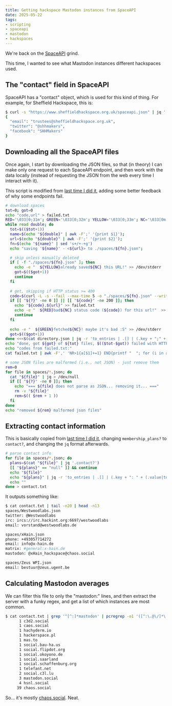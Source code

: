 ```yaml
---
title: Getting hackspace Mastodon instances from SpaceAPI
date: 2025-05-22
tags:
- scripting
- spaceapi
- mastodon
- hackspaces
---
```

We're back on the [SpaceAPI](https://spaceapi.io/) grind.

This time, I wanted to see what Mastodon instances different hackspaces used.

## The "contact" field in SpaceAPI

SpaceAPI has a "contact" object, which is used for this kind of thing. For example, for Sheffield Hackspace, this is:

```bash
$ curl -s "https://www.sheffieldhackspace.org.uk/spaceapi.json" | jq '.contact'
{
  "email": "trustees@sheffieldhackspace.org.uk",
  "twitter": "@shhmakers",
  "facebook": "SHHMakers"
}
```

## Downloading all the SpaceAPI files

Once again, I start by downloading the JSON files, so that (in theory) I can make only one request to each SpaceAPI endpoint, and then work with the data locally (instead of requesting the JSON from the web every time I interact with it).

This script is modified from [last time I did it](./getting-hackspace-membership-prices-from-space-api/), adding some better feedback of why some endpoints fail.

```bash
# download spaces
tot=0; got=0
echo "code,url" > failed.txt
RED='\033[0;31m'; GREEN='\033[0;32m'; YELLOW='\033[0;33m'; NC='\033[0m'
while read double; do
  tot=$(($tot+1))
  name=$(echo "${double}" | awk -F';' '{print $1}');
  url=$(echo "${double}" | awk -F';' '{print $2}');
  fn=$(echo "${name}" | sed 's+/+-+g')
  echo "saving '${name}' - <${url}> to ./spaces/${fn}.json";

  # skip unless manually deleted  
  if [ -f "./spaces/${fn}.json" ]; then
    echo -e "  ${YELLOW}already saved${NC} this URL!" >> /dev/stderr
    got=$(($got+1))
    continue
  fi
  
  # get, skipping if HTTP status >= 400
  code=$(curl -L -s --fail --max-time 5 -o "./spaces/${fn}.json" --write-out "%{http_code}" "${url}")
  if [[ "${?}" -ne 0 ]] || [[ "${code}" -ne 200 ]]; then
    echo "${code},${url}" >> failed.txt
    echo -e "  ${RED}bad${NC} status code (${code}) for this url!"  >> /dev/stderr
    continue
  fi
  
  echo -e "  ${GREEN}fetched${NC}! maybe it's bad :S" >> /dev/stderr
  got=$(($got+1))
done <<<$(cat directory.json | jq -r 'to_entries | .[] | (.key + ";" + .value)')
echo "done, got ${got} of ${tot} files, $(($tot-$got)) failed with HTTP status >= 400"
echo "codes from failed.txt:"
cat failed.txt | awk -F',' 'NR>1{a[$1]+=1} END{printf "  "; for (i in a) {printf "%s (%i) ", i, a[i]}; printf "\n"}'

# some JSON files are malformed (i.e., not JSON) - just remove them
rem=0
for file in spaces/*.json; do
  cat "${file}" | jq > /dev/null
  if [[ "${?}" -ne 0 ]]; then
    echo "=== ${file} does not parse as JSON... removing it... ==="
    rm -v "${file}"
    rem=$(( $rem + 1 ))
  fi
done
echo "removed ${rem} malformed json files"
```

## Extracting contact information

This is basically copied from [last time I did it](./getting-hackspace-membership-prices-from-space-api/), changing `membership_plans?` to `contact?`, and changing the `jq` format afterwards.

```bash
# parse contact info
for file in spaces/*.json; do
  plans=$(cat "${file}" | jq '.contact?')
  [[ "${plans}" == "null" ]] && continue
  echo "${file}"
  echo "${plans}" | jq -r 'to_entries | .[] | (.key + ": " + (.value|tostring) )'
  echo ""
done > contact.txt
```

It outputs something like:

```bash
$ cat contact.txt | tail -n20 | head -n13
spaces/Westwoodlabs.json
twitter: @Westwoodlabs
irc: ircs://irc.hackint.org:6697/westwoodlabs
email: vorstand@westwoodlabs.de

spaces/xHain.json
phone: +493057714272
email: info@x-hain.de
matrix: #general:x-hain.de
mastodon: @xHain_hackspace@chaos.social

spaces/Zeus WPI.json
email: bestuur@zeus.ugent.be
```

## Calculating Mastodon averages

We can filter this file to only the "mastodon:" lines, and then extract the server with a funky regex, and get a list of which instances are most common.

```bash
$ cat contact.txt | grep '^[^:]*mastodon' | pcregrep -o1 '([^:\.@\/]*\.[^\/@]*).*' | sort | uniq -c | sort -n
      1 c3d2.social
      1 caos.social
      1 hachyderm.io
      1 hackerspace.pl
      1 mas.to
      1 social.bau-ha.us
      1 social.flipdot.org
      1 social.okoyono.de
      1 social.saarland
      1 social.schaffenburg.org
      1 telefant.net
      2 social.c3l.lu
      3 mastodon.social
      4 hsnl.social
     39 chaos.social
```

So… it's mostly [chaos.social](https://chaos.social/). Neat.
